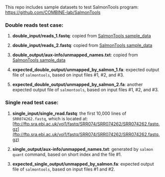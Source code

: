 This repo includes sample datasets to test SalmonTools program:
https://github.com/COMBINE-lab/SalmonTools

### Double reads test case:

1. **double_input/reads_1.fastq**: copied from
[SalmonTools sample_data](https://github.com/COMBINE-lab/SalmonTools/blob/474ba5947711074a015a268b47058ac8930cf566/sample_data/reads_1.fastq)

2. **double_input/reads_2.fastq**: copied from
[SalmonTools sample_data](https://github.com/COMBINE-lab/SalmonTools/blob/474ba5947711074a015a268b47058ac8930cf566/sample_data/reads_2.fastq)

3. **double_output/aux-info/unmapped_names.txt**: copied from
[SalmonTools sample_data](https://github.com/COMBINE-lab/SalmonTools/blob/474ba5947711074a015a268b47058ac8930cf566/sample_data/unmapped_random.txt)

4. **expected_double_output/unmapped_by_salmon_1.fa**:
expected output file of `salmontools`, based on input files #1, #2, and #3.

5. **expected_double_output/unmapped_by_salmon_2.fa**:
another expected output file of `salmontools`, based on input files #1, #2, and #3.

### Single read test case:

1. **single_input/single_read.fastq**:
the first 10,000 lines of `SRR074262.fastq`, which is located at:
[ftp://ftp.sra.ebi.ac.uk/vol1/fastq/SRR074/SRR074262/SRR074262.fastq.gz](ftp://ftp.sra.ebi.ac.uk/vol1/fastq/SRR074/SRR074262/SRR074262.fastq.gz)

2. **single_output/aux-info/unmapped_names.txt**:
generated by `salmon quant` command, based on short index and the file #1.

3. **expected_single_output/unmapped_by_salmon.fa**:
expected output file of `salmontools`, based on input files #1 and #2.
